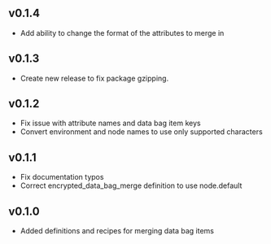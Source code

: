 ## v0.1.4
* Add ability to change the format of the attributes to merge in

## v0.1.3
* Create new release to fix package gzipping.

## v0.1.2
* Fix issue with attribute names and data bag item keys
* Convert environment and node names to use only supported characters

## v0.1.1
* Fix documentation typos
* Correct encrypted_data_bag_merge definition to use node.default

## v0.1.0
* Added definitions and recipes for merging data bag items
